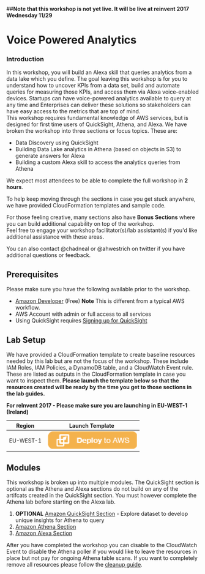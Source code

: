 ##**Note that this workshop is not yet live.  It will be live at reinvent 2017 Wednesday 11/29**

# Voice Powered Analytics

### Introduction
In this workshop, you will build an Alexa skill that queries analytics from a data lake which you define.  The goal leaving this workshop is for you to understand how to uncover KPIs from a data set, build and automate queries for measuring those KPIs, and access them via Alexa voice-enabled devices.  Startups can have voice-powered analytics available to query at any time and Enterprises can deliver these solutions so stakeholders can have easy access to the metrics that are top of mind.         
This workshop requires fundamental knowledge of AWS services, but is designed for first time users of QuickSight, Athena, and Alexa. We have broken the workshop into three sections or focus topics. 
These are:

* Data Discovery using QuickSight
* Building Data Lake analytics in Athena (based on objects in S3) to generate answers for Alexa
* Building a custom Alexa skill to access the analytics queries from Athena

We expect most attendees to be able to complete the full workshop in **2 hours**. 

To help keep moving through the sections in case you get stuck anywhere, we have provided CloudFormation templates and sample code.

For those feeling creative, many sections also have **Bonus Sections** where you can build additional capability on top of the workshop.  
Feel free to engage your workshop facilitator(s)/lab assistant(s) if you'd like additional assistance with these areas.  

You can also contact @chadneal or @ahwestrich on twitter if you have additional questions or feedback.

## Prerequisites

Please make sure you have the following available prior to the workshop.

* [Amazon Developer](https://developer.amazon.com/alexa) (Free) **Note** This is different from a typical AWS workflow. 
* AWS Account with admin or full access to all services
* Using QuickSight requires [Signing up for QuickSight](http://docs.aws.amazon.com/quicksight/latest/user/sign-up-existing.html)

## Lab Setup

We have provided a CloudFormation template to create baseline resources needed by this lab but are not the focus of the workshop. These include IAM Roles, IAM Policies, a DynamoDB table, and a CloudWatch Event rule. These are listed as outputs in the CloudFormation template in case you want to inspect them.
**Please launch the template below so that the resources created will be ready by the time you get to those sections in the lab guides.** 

**For reInvent 2017 - Please make sure you are launching in EU-WEST-1 (Ireland)**

Region | Launch Template
:---: | :---:
EU-WEST-1 | [![Launch Template](/media/images/CFN_Image_01.png)](https://console.aws.amazon.com/cloudformation/home?region=eu-west-1#/stacks/new?stackName=VPA-Setup&templateURL=https://s3.amazonaws.com/aws-vpa-tweets/setup/vpa_setup.yaml)

## Modules

This workshop is broken up into multiple modules. The QuickSight section is optional as the Athena and Alexa sections do not build on any of the artifcats created in the QuickSight section. 
You must however complete the Athena lab before starting on the Alexa lab. 

1. **OPTIONAL** [Amazon QuickSight Section](README-QuickSight.md) - Explore dataset to develop unique insights for Athena to query 
1. [Amazon Athena Section](README-Athena.md)
1. [Amazon Alexa Section](README-Alexa.md)

After you have completed the workshop you can disable to the CloudWatch Event to disable the Athena poller if you would like to leave the resources in place but not pay for ongoing Athena table scans. If you want to completely remove all resources please follow the [cleanup guide](README-Cleanup.md).

